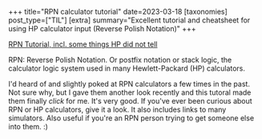 +++
title="RPN calculator tutorial"
date=2023-03-18
[taxonomies] 
post_type=["TIL"]
[extra] 
summary="Excellent tutorial and cheatsheet for using HP calculator input (Reverse Polish Notation)" 
+++

[RPN Tutorial, incl. some things HP did not tell](https://hansklav.home.xs4all.nl/rpn/)

RPN: Reverse Polish Notation. Or postfix notation or stack logic, the calculator logic system used in many Hewlett-Packard (HP) calculators.

I'd heard of and slightly poked at RPN calculators a few times in the past. Not sure why, but I gave them another look recently and this tutoral made them finally *click* for me. It's very good. If you've ever been curious about RPN or HP calculators, give it a look. It also includes links to many simulators. Also useful if you're an RPN person trying to get someone else into them. :) 